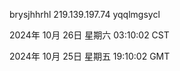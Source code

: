brysjhhrhl 219.139.197.74 yqqlmgsycl

2024年 10月 26日 星期六 03:10:02 CST

2024年 10月 25日 星期五 19:10:02 GMT
